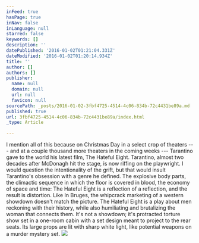 ```yaml
---
inFeed: true
hasPage: true
inNav: false
inLanguage: null
starred: false
keywords: []
description: ''
datePublished: '2016-01-02T01:21:04.331Z'
dateModified: '2016-01-02T01:20:14.934Z'
title: ''
author: []
authors: []
publisher:
  name: null
  domain: null
  url: null
  favicon: null
sourcePath: _posts/2016-01-02-3fbf4725-4514-4c06-834b-72c4431be89a.md
published: true
url: 3fbf4725-4514-4c06-834b-72c4431be89a/index.html
_type: Article

---
```

I mention all of this because on Christmas Day in a select crop of theaters --- and at a couple thousand more theaters in the coming weeks --- Tarantino gave to the world his latest film, The Hateful Eight. Tarantino, almost two decades after McDonagh hit the stage, is now riffing on the playwright. I would question the intentionality of the grift, but that would insult Tarantino's obsession with a genre he defined. The explosive body parts, the climactic sequence in which the floor is covered in blood, the economy of space and time: The Hateful Eight is a reflection of a reflection, and the result is distortion.
Like In Bruges, the whipcrack marketing of a western showdown doesn't match the picture. The Hateful Eight is a play about men reckoning with their history, while also humiliating and brutalizing the woman that connects them. It's not a showdown; it's protracted torture show set in a one-room cabin with a set design meant to project to the rear seats. Its large props are lit with sharp white light, like potential weapons on a murder mystery set.
![](https://the-grid-user-content.s3-us-west-2.amazonaws.com/e642a0c9-42dd-4c37-9d0a-97f37bc83fd0.jpg)